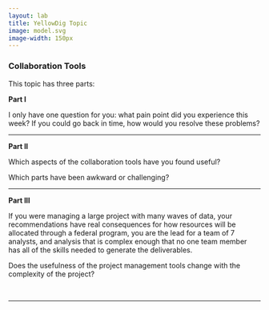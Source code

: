 ```yaml
---
layout: lab
title: YellowDig Topic
image: model.svg
image-width: 150px
---
```


<div class = "uk-container uk-container-small">

### Collaboration Tools  

This topic has three parts: 

**Part I**

I only have one question for you: what pain point did you experience this week? If you could go back in time, how would you resolve these problems?

---

**Part II**

Which aspects of the collaboration tools have you found useful? 

Which parts have been awkward or challenging? 


--- 

**Part III**

If you were managing a large project with many waves of data, your recommendations have real consequences for how resources will be allocated through a federal program, you are the lead for a team of 7 analysts, and analysis that is complex enough that no one team member has all of the skills needed to generate the deliverables. 

Does the usefulness of the project management tools change with the complexity of the project? 


<br>
<hr>
<br>
<br>

</div>
